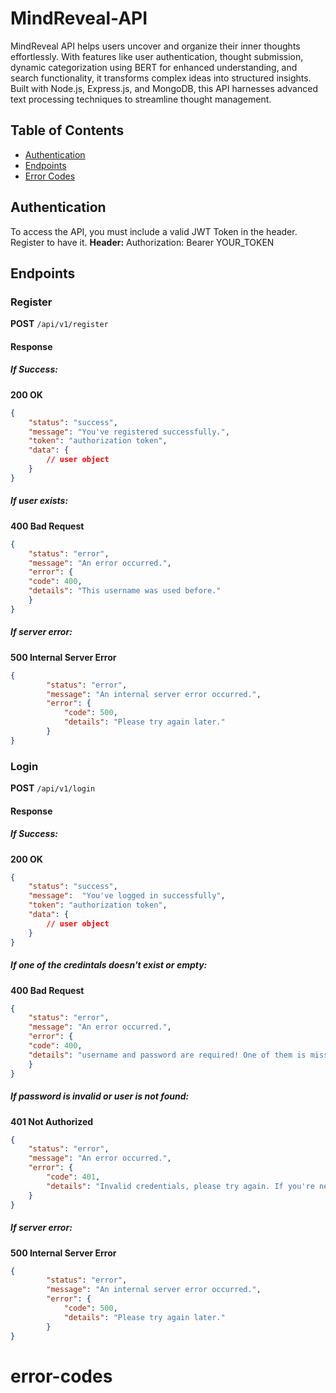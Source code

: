 # MindReveal-API
MindReveal API helps users uncover and organize their inner thoughts effortlessly. With features like user authentication, thought submission, dynamic categorization using BERT for enhanced understanding, and search functionality, it transforms complex ideas into structured insights. Built with Node.js, Express.js, and MongoDB, this API harnesses advanced text processing techniques to streamline thought management.

## Table of Contents
- [Authentication](#authentication)
- [Endpoints](#endpoints)
- [Error Codes](#error-codes)

## Authentication
To access the API, you must include a valid JWT Token in the header. Register to have it.
**Header:**
Authorization: Bearer YOUR_TOKEN

## Endpoints

### Register

**POST** `/api/v1/register`

#### Response
##### If Success:
**200 OK**
```json
{
    "status": "success",
    "message": "You've registered successfully.",
    "token": "authorization token",
    "data": {
        // user object
    }
}
```
##### If user exists:
**400 Bad Request**
```json
{
    "status": "error",
    "message": "An error occurred.",
    "error": {
    "code": 400,
    "details": "This username was used before."
    }
}
```

##### If server error:
**500 Internal Server Error**
```json
{
        "status": "error",
        "message": "An internal server error occurred.",
        "error": {
            "code": 500,
            "details": "Please try again later."
        }
}
```

### Login
**POST** `/api/v1/login`

#### Response

##### If Success:
**200 OK**
```json
{
    "status": "success",
    "message":  "You've logged in successfully",
    "token": "authorization token",
    "data": {
        // user object
    }
}
```

##### If one of the credintals doesn't exist or empty:
**400 Bad Request**
```json
{
    "status": "error",
    "message": "An error occurred.",
    "error": {
    "code": 400,
    "details": "username and password are required! One of them is missing."
    }
}
```

##### If password is invalid or user is not found:
**401 Not Authorized**
```json
{
    "status": "error",
    "message": "An error occurred.",
    "error": {
        "code": 401,
        "details": "Invalid credentials, please try again. If you're new to the API, please register first!"
    }
}
```

##### If server error:
**500 Internal Server Error**
```json
{
        "status": "error",
        "message": "An internal server error occurred.",
        "error": {
            "code": 500,
            "details": "Please try again later."
        }
}
```


# error-codes
